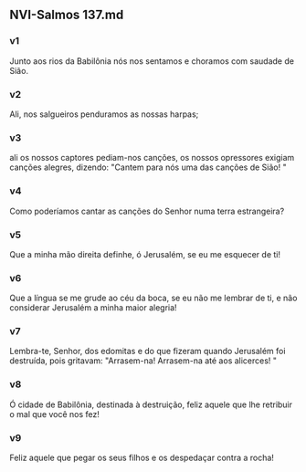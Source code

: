 ## NVI-Salmos 137.md
### v1
 Junto aos rios da Babilônia nós nos sentamos e choramos com saudade de Sião.
### v2
 Ali, nos salgueiros penduramos as nossas harpas;
### v3
 ali os nossos captores pediam-nos canções, os nossos opressores exigiam canções alegres, dizendo: "Cantem para nós uma das canções de Sião! "
### v4
 Como poderíamos cantar as canções do Senhor numa terra estrangeira?
### v5
 Que a minha mão direita definhe, ó Jerusalém, se eu me esquecer de ti!
### v6
 Que a língua se me grude ao céu da boca, se eu não me lembrar de ti, e não considerar Jerusalém a minha maior alegria!
### v7
 Lembra-te, Senhor, dos edomitas e do que fizeram quando Jerusalém foi destruída, pois gritavam: "Arrasem-na! Arrasem-na até aos alicerces! "
### v8
 Ó cidade de Babilônia, destinada à destruição, feliz aquele que lhe retribuir o mal que você nos fez!
### v9
 Feliz aquele que pegar os seus filhos e os despedaçar contra a rocha!

